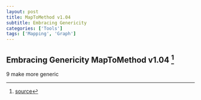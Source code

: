 ```yaml
---
layout: post
title: MapToMethod v1.04
subtitle: Embracing Genericity
categories: ['Tools']
tags: ['Mapping', 'Graph']
---
```


## Embracing Genericity MapToMethod v1.04 [^fn1]

9 make more generic

[^fn1]: [source](https://github.com/Mat-O-Lab/MapToMethod/releases/tag/v1.04)